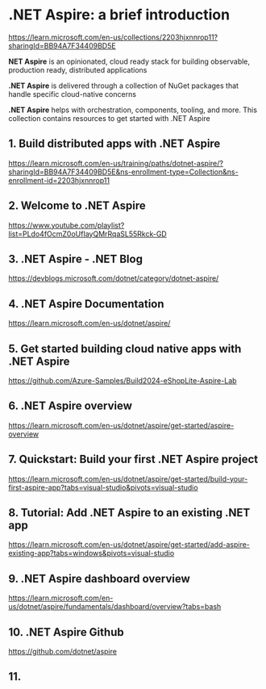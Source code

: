 # .NET Aspire: a brief introduction

https://learn.microsoft.com/en-us/collections/2203hjxnnrop11?sharingId=BB94A7F34409BD5E

**NET Aspire** is an opinionated, cloud ready stack for building observable, production ready, distributed applications

**.NET Aspire** is delivered through a collection of NuGet packages that handle specific cloud-native concerns

**.NET Aspire** helps with orchestration, components, tooling, and more. This collection contains resources to get started with .NET Aspire

## 1. Build distributed apps with .NET Aspire

https://learn.microsoft.com/en-us/training/paths/dotnet-aspire/?sharingId=BB94A7F34409BD5E&ns-enrollment-type=Collection&ns-enrollment-id=2203hjxnnrop11

## 2. Welcome to .NET Aspire

https://www.youtube.com/playlist?list=PLdo4fOcmZ0oUfIayQMrRqaSL55Rkck-GD

## 3. .NET Aspire - .NET Blog

https://devblogs.microsoft.com/dotnet/category/dotnet-aspire/

## 4. .NET Aspire Documentation

https://learn.microsoft.com/en-us/dotnet/aspire/

## 5. Get started building cloud native apps with .NET Aspire

https://github.com/Azure-Samples/Build2024-eShopLite-Aspire-Lab

## 6. .NET Aspire overview

https://learn.microsoft.com/en-us/dotnet/aspire/get-started/aspire-overview

## 7. Quickstart: Build your first .NET Aspire project

https://learn.microsoft.com/en-us/dotnet/aspire/get-started/build-your-first-aspire-app?tabs=visual-studio&pivots=visual-studio

## 8. Tutorial: Add .NET Aspire to an existing .NET app

https://learn.microsoft.com/en-us/dotnet/aspire/get-started/add-aspire-existing-app?tabs=windows&pivots=visual-studio

## 9. .NET Aspire dashboard overview

https://learn.microsoft.com/en-us/dotnet/aspire/fundamentals/dashboard/overview?tabs=bash

## 10. .NET Aspire Github

https://github.com/dotnet/aspire

## 11. 

